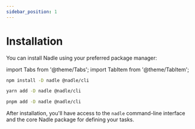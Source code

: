 ```yaml
---
sidebar_position: 1
---
```


# Installation

You can install Nadle using your preferred package manager:

import Tabs from '@theme/Tabs';
import TabItem from '@theme/TabItem';

<Tabs>
  <TabItem value="npm" label="npm">

```bash
npm install -D nadle @nadle/cli
```

  </TabItem>
  <TabItem value="yarn" label="yarn">

```bash
yarn add -D nadle @nadle/cli
```

  </TabItem>
  <TabItem value="pnpm" label="pnpm">

```bash
pnpm add -D nadle @nadle/cli
```

  </TabItem>
</Tabs>

After installation, you'll have access to the `nadle` command-line interface and the core Nadle package for defining your tasks.
